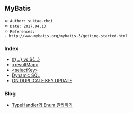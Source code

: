 ## MyBatis

```
ㅁ Author: suktae.choi
ㅁ Date: 2017.04.13
ㅁ References:
- http://www.mybatis.org/mybatis-3/getting-started.html
```

### Index
- [#{...} vs ${...}](%23-%24)
- [\<resultMap\>](resultMap)
- [\<selectKey\>](https://github.com/agongi/study/tree/master/orm/mybatis/selectkey)
- [Dynamic SQL](dynamic-sql)
- [ON DUPLICATE KEY UPDATE](on-duplicate-key-update)

### Blog
- [TypeHandler와 Enum 관리하기](https://www.holaxprogramming.com/2015/11/12/spring-boot-mybatis-typehandler/)
